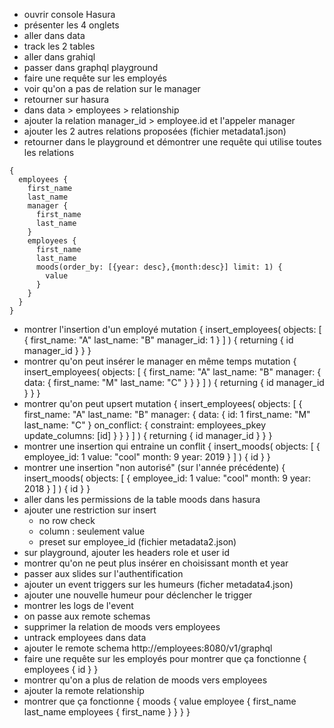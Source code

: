 - ouvrir console Hasura
- présenter les 4 onglets
- aller dans data
- track les 2 tables
- aller dans grahiql
- passer dans graphql playground
- faire une requête sur les employés
- voir qu'on a pas de relation sur le manager
- retourner sur hasura
- dans data > employees > relationship
- ajouter la relation manager_id > employee.id et l'appeler manager
- ajouter les 2 autres relations proposées
(fichier metadata1.json)
- retourner dans le playground et démontrer une requête qui utilise toutes les relations
```
{
  employees {
    first_name
    last_name
    manager {
      first_name
      last_name
    }
    employees {
      first_name
      last_name
      moods(order_by: [{year: desc},{month:desc}] limit: 1) {
        value
      }
    }
  }
}
```
- montrer l'insertion d'un employé
mutation {
  insert_employees(
    objects: [
      {
        first_name: "A"
        last_name: "B"
        manager_id: 1
      }
    ]
  ) {
    returning {
      id
      manager_id
    }
  }
}
- montrer qu'on peut insérer le manager en même temps
mutation {
  insert_employees(
    objects: [
      {
        first_name: "A"
        last_name: "B"
        manager: {
          data: {
            first_name: "M"
            last_name: "C"
          }
        }
      }
    ]
  ) {
    returning {
      id
      manager_id
    }
  }
}
- montrer qu'on peut upsert
mutation {
  insert_employees(
    objects: [
      {
        first_name: "A"
        last_name: "B"
        manager: {
          data: {
            id: 1
            first_name: "M"
            last_name: "C"
          }
          on_conflict: {
            constraint: employees_pkey
            update_columns: [id]
          }
        }
      }
    ]
  ) {
    returning {
      id
      manager_id
    }
  }
}
- montrer une insertion qui entraine un conflit
{
  insert_moods(
    objects: [
      {
        employee_id: 1
        value: "cool"
        month: 9
        year: 2019
      }
    ]
  ) {
    id
  }
}
- montrer une insertion "non autorisé" (sur l'année précédente)
{
  insert_moods(
    objects: [
      {
        employee_id: 1
        value: "cool"
        month: 9
        year: 2018
      }
    ]
  ) {
    id
  }
}
- aller dans les permissions de la table moods dans hasura
- ajouter une restriction sur insert
  - no row check
  - column : seulement value
  - preset sur employee_id
(fichier metadata2.json)
- sur playground, ajouter les headers role et user id
- montrer qu'on ne peut plus insérer en choisissant month et year
- passer aux slides sur l'authentification
- ajouter un event triggers sur les humeurs
(ficher metadata4.json)
- ajouter une nouvelle humeur pour déclencher le trigger
- montrer les logs de l'event
- on passe aux remote schemas
- supprimer la relation de moods vers employees
- untrack employees dans data
- ajouter le remote schema http://employees:8080/v1/graphql
- faire une requête sur les employés pour montrer que ça fonctionne
{
  employees {
    id
  }
}
- montrer qu'on a plus de relation de moods vers employees
- ajouter la remote relationship
- montrer que ça fonctionne
{
  moods {
    value
    employee {
      first_name
      last_name
      employees {
        first_name
      }
    }
  }
}
